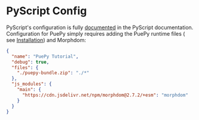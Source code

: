 # PyScript Config

PyScript's configuration is fully [documented](https://docs.pyscript.net/2024.6.2/user-guide/configuration/) in the
PyScript documentation. Configuration for PuePy simply requires adding the PuePy runtime files (
see [Installation](Installation.md)) and
Morphdom:

```JSON
{
  "name": "PuePy Tutorial",
  "debug": true,
  "files": {
    "./puepy-bundle.zip": "./*"
  },
  "js_modules": {
    "main": {
      "https://cdn.jsdelivr.net/npm/morphdom@2.7.2/+esm": "morphdom"
    }
  }
}
```